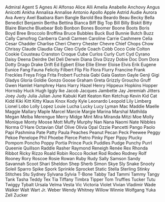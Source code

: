 Admiral
Agent S
Agnes
Al
Alfonso
Alice
Alli
Amelia
Anabelle
Anchovy
Angus
Anicotti
Ankha
Annalisa
Annalise
Antonio
Apollo
Apple
Astrid
Audie
Aurora
Ava
Avery
Axel
Baabara
Bam
Bangle
Barold
Bea
Beardo
Beau
Becky
Bella
Benedict
Benjamin
Bertha
Bettina
Bianca
Biff
Big Top
Bill
Billy
Biskit
Bitty
Blaire
Blanche
Bluebear
Bob
Bonbon
Bones
Boomer
Boone
Boots
Boris
Boyd
Bree
Broccolo
Broffina
Bruce
Bubbles
Buck
Bud
Bunnie
Butch
Buzz
Cally
Camofrog
Canberra
Candi
Carmen
Caroline
Carrie
Cashmere
Celia
Cesar
Chadder
Charlise
Cheri
Cherry
Chester
Chevre
Chief
Chops
Chow
Chrissy
Claude
Claudia
Clay
Cleo
Clyde
Coach
Cobb
Coco
Cole
Colton
Cookie
Cousteau
Cranston
Croque
Cube
Curlos
Curly
Curt
Cyd
Cyrano
Daisy
Deena
Deirdre
Del
Deli
Derwin
Diana
Diva
Dizzy
Dobie
Doc
Dom
Dora
Dotty
Drago
Drake
Drift
Ed
Egbert
Elise
Ellie
Elmer
Eloise
Elvis
Erik
Eugene
Eunice
Fang
Fauna
Felicity
Filbert
Flip
Flo
Flora
Flurry
Francine
Frank
Freckles
Freya
Friga
Frita
Frobert
Fuchsia
Gabi
Gala
Gaston
Gayle
Genji
Gigi
Gladys
Gloria
Goldie
Gonzo
Goose
Graham
Greta
Grizzly
Groucho
Gruff
Gwen
Hamlet
Hamphrey
Hans
Harry
Hazel
Henry
Hippeux
Hopkins
Hopper
Hornsby
Huck
Hugh
Iggly
Ike
Jacob
Jacques
Jambette
Jay
Jeremiah
Jitters
Joey
Judy
Julia
Julian
June
Kabuki
Katt
Keaton
Ken
Ketchup
Kevin
Kid Cat
Kidd
Kiki
Kitt
Kitty
Klaus
Knox
Kody
Kyle
Leonardo
Leopold
Lily
Limberg
Lionel
Lobo
Lolly
Lopez
Louie
Lucha
Lucky
Lucy
Lyman
Mac
Maddie
Maelle
Maggie
Mallary
Maple
Marcel
Marcie
Margie
Marina
Marshal
Mathilda
Megan
Melba
Merengue
Merry
Midge
Mint
Mira
Miranda
Mitzi
Moe
Molly
Monique
Monty
Moose
Mott
Muffy
Murphy
Nan
Nana
Naomi
Nate
Nibbles
Norma
O'Hare
Octavian
Olaf
Olive
Olivia
Opal
Ozzie
Pancetti
Pango
Paolo
Papi
Pashmina
Pate
Patty
Paula
Peaches
Peanut
Pecan
Peck
Peewee
Peggy
Pekoe
Penelope
Phil
Phoebe
Pierce
Pietro
Pinky
Piper
Pippy
Plucky
Pompom
Poncho
Poppy
Portia
Prince
Puck
Puddles
Pudge
Punchy
Purrl
Queenie
Quillson
Raddle
Rasher
Raymond
Reneigh
Renée
Rex
Rhonda
Ribbot
Ricky
Rizzo
Roald
Robin
Rocco
Rocket
Rod
Rodeo
Rodney
Rolf
Rooney
Rory
Roscoe
Rosie
Rowan
Ruby
Rudy
Sally
Samson
Sandy
Savannah
Scoot
Shari
Sheldon
Shep
Sherb
Simon
Skye
Sly
Snake
Snooty
Soleil
Sparro
Spike
Spork
Sprinkle
Sprocket
Static
Stella
Sterling
Stinky
Stitches
Stu
Sydney
Sylvana
Sylvia
T-Bone
Tabby
Tad
Tammi
Tammy
Tangy
Tank
Tasha
Teddy
Tex
Tia
Tiffany
Timbra
Tipper
Tom
Truffles
Tucker
Tutu
Twiggy
Tybalt
Ursala
Velma
Vesta
Vic
Victoria
Violet
Vivian
Vladimir
Wade
Walker
Walt
Wart Jr.
Weber
Wendy
Whitney
Willow
Winnie
Wolfgang
Yuka
Zell
Zucker
